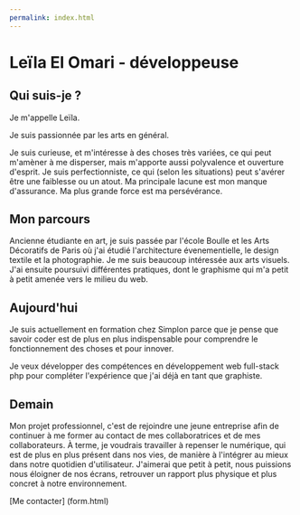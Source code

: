 ```yaml
---
permalink: index.html
---
```



# Leïla El Omari - développeuse

## Qui suis-je ?

Je m'appelle Leïla.

Je suis passionnée par les arts en général. 

Je suis curieuse, et m'intéresse à des choses très variées, ce qui peut m'amèner à me disperser, mais m'apporte aussi polyvalence et ouverture d'esprit. Je suis perfectionniste, ce qui (selon les situations) peut s'avérer être une faiblesse ou un atout. Ma principale lacune est mon manque d'assurance. Ma plus grande force est ma persévérance.

## Mon parcours

Ancienne étudiante en art, je suis passée par l'école Boulle et les Arts Décoratifs de Paris où j'ai étudié l'architecture évenementielle, le design textile et la photographie. Je me suis beaucoup intéressée aux arts visuels. J'ai ensuite poursuivi différentes pratiques, dont le graphisme qui m'a petit à petit amenée vers le milieu du web.

## Aujourd'hui

Je suis actuellement en formation chez Simplon parce que je pense que savoir coder est de plus en plus indispensable pour comprendre le fonctionnement des choses et pour innover.

Je veux développer des compétences en développement web full-stack php pour compléter l'expérience que j'ai déjà en tant que graphiste.

## Demain

Mon projet professionnel, c'est de rejoindre une jeune entreprise afin de continuer à me former au contact de mes collaboratrices et de mes collaborateurs. À terme, je voudrais travailler à repenser le numérique, qui est de plus en plus présent dans nos vies, de manière à l'intégrer au mieux dans notre quotidien d'utilisateur. J'aimerai que petit à petit, nous puissions nous éloigner de nos écrans, retrouver un rapport plus physique et plus concret à notre environnement.


[Me contacter] (form.html)




